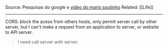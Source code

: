 Source: Pesquisas do google e [vídeo do mario soutinho](https://www.youtube.com/watch?v=bk661C4WY6I)
Related: [[Life]]

---

CORS: block the acess from others hosts, only permit server call by other server, but I can't make a request from an application to server, or website to API server.

> I need call server with server.